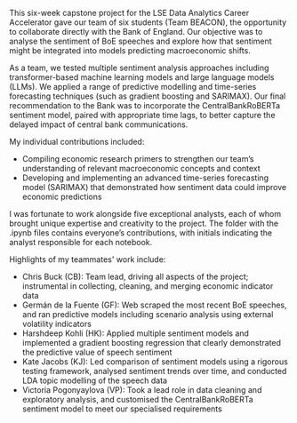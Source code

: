 This six-week capstone project for the LSE Data Analytics Career Accelerator gave our team of six students (Team BEACON), the opportunity to collaborate directly with the Bank of England. Our objective was to analyse the sentiment of BoE speeches and explore how that sentiment might be integrated into models predicting macroeconomic shifts.

As a team, we tested multiple sentiment analysis approaches including transformer-based machine learning models and large language models (LLMs). We applied a range of predictive modelling and time-series forecasting techniques (such as gradient boosting and SARIMAX). Our final recommendation to the Bank was to incorporate the CentralBankRoBERTa sentiment model, paired with appropriate time lags, to better capture the delayed impact of central bank communications.

My individual contributions included:

- Compiling economic research primers to strengthen our team’s understanding of relevant macroeconomic concepts and context
- Developing and implementing an advanced time-series forecasting model (SARIMAX) that demonstrated how sentiment data could improve economic predictions
  
I was fortunate to work alongside five exceptional analysts, each of whom brought unique expertise and creativity to the project. The folder with the .ipynb files contains everyone’s contributions, with initials indicating the analyst responsible for each notebook.

Highlights of my teammates' work include:

- Chris Buck (CB): Team lead, driving all aspects of the project; instrumental in collecting, cleaning, and merging economic indicator data
- Germán de la Fuente (GF): Web scraped the most recent BoE speeches, and ran predictive models including scenario analysis using external volatility indicators
- Harshdeep Kohli (HK): Applied multiple sentiment models and implemented a gradient boosting regression that clearly demonstrated the predictive value of speech sentiment
- Kate Jacobs (KJ): Led comparison of sentiment models using a rigorous testing framework, analysed sentiment trends over time, and conducted LDA topic modelling of the speech data
- Victoria Pogonyaylova (VP): Took a lead role in data cleaning and exploratory analysis, and customised the CentralBankRoBERTa sentiment model to meet our specialised requirements
